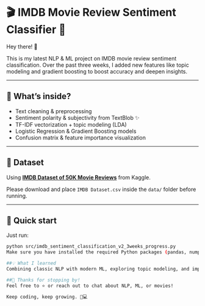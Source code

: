 # 🎬 IMDB Movie Review Sentiment Classifier 🚀

Hey there! 👋  

This is my latest NLP & ML project on IMDB movie review sentiment classification. Over the past three weeks, I added new features like topic modeling and gradient boosting to boost accuracy and deepen insights.  

---

## 📝 What’s inside?  

- Text cleaning & preprocessing  
- Sentiment polarity & subjectivity from TextBlob ✨  
- TF-IDF vectorization + topic modeling (LDA)  
- Logistic Regression & Gradient Boosting models  
- Confusion matrix & feature importance visualization  

---

## 📂 Dataset  

Using **[IMDB Dataset of 50K Movie Reviews](https://www.kaggle.com/datasets/lakshmi25npathi/imdb-dataset-of-50k-movie-reviews)** from Kaggle.  

Please download and place `IMDB Dataset.csv` inside the `data/` folder before running.  

---

## 🚀 Quick start  

Just run:  
```bash
python src/imdb_sentiment_classification_v2_3weeks_progress.py
Make sure you have installed the required Python packages (pandas, numpy, nltk, matplotlib, seaborn, scikit-learn, textblob).

##💡 What I learned
Combining classic NLP with modern ML, exploring topic modeling, and improving model interpretability.

##🙏 Thanks for stopping by!
Feel free to ⭐ or reach out to chat about NLP, ML, or movies!

Keep coding, keep growing. 🚀💻
